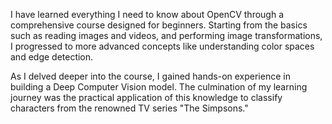 I have learned everything I need to know about OpenCV through a comprehensive course designed for beginners. Starting from the basics such as reading images and videos, and performing image transformations, I progressed to more advanced concepts like understanding color spaces and edge detection.

As I delved deeper into the course, I gained hands-on experience in building a Deep Computer Vision model. The culmination of my learning journey was the practical application of this knowledge to classify characters from the renowned TV series "The Simpsons."
